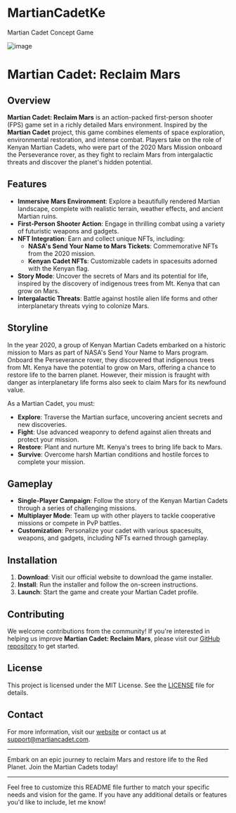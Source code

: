 # MartianCadetKe
Martian Cadet Concept Game

![image](https://github.com/user-attachments/assets/d020b279-46f2-47e0-83ef-db8aa8f8f94b)

# Martian Cadet: Reclaim Mars

## Overview

**Martian Cadet: Reclaim Mars** is an action-packed first-person shooter (FPS) game set in a richly detailed Mars environment. Inspired by the **Martian Cadet** project, this game combines elements of space exploration, environmental restoration, and intense combat. Players take on the role of Kenyan Martian Cadets, who were part of the 2020 Mars Mission onboard the Perseverance rover, as they fight to reclaim Mars from intergalactic threats and discover the planet's hidden potential.

## Features

- **Immersive Mars Environment**: Explore a beautifully rendered Martian landscape, complete with realistic terrain, weather effects, and ancient Martian ruins.
- **First-Person Shooter Action**: Engage in thrilling combat using a variety of futuristic weapons and gadgets.
- **NFT Integration**: Earn and collect unique NFTs, including:
  - **NASA's Send Your Name to Mars Tickets**: Commemorative NFTs from the 2020 mission.
  - **Kenyan Cadet NFTs**: Customizable cadets in spacesuits adorned with the Kenyan flag.
- **Story Mode**: Uncover the secrets of Mars and its potential for life, inspired by the discovery of indigenous trees from Mt. Kenya that can grow on Mars.
- **Intergalactic Threats**: Battle against hostile alien life forms and other interplanetary threats vying to colonize Mars.

## Storyline

In the year 2020, a group of Kenyan Martian Cadets embarked on a historic mission to Mars as part of NASA's Send Your Name to Mars program. Onboard the Perseverance rover, they discovered that indigenous trees from Mt. Kenya have the potential to grow on Mars, offering a chance to restore life to the barren planet. However, their mission is fraught with danger as interplanetary life forms also seek to claim Mars for its newfound value.

As a Martian Cadet, you must:

- **Explore**: Traverse the Martian surface, uncovering ancient secrets and new discoveries.
- **Fight**: Use advanced weaponry to defend against alien threats and protect your mission.
- **Restore**: Plant and nurture Mt. Kenya's trees to bring life back to Mars.
- **Survive**: Overcome harsh Martian conditions and hostile forces to complete your mission.

## Gameplay

- **Single-Player Campaign**: Follow the story of the Kenyan Martian Cadets through a series of challenging missions.
- **Multiplayer Mode**: Team up with other players to tackle cooperative missions or compete in PvP battles.
- **Customization**: Personalize your cadet with various spacesuits, weapons, and gadgets, including NFTs earned through gameplay.

## Installation

1. **Download**: Visit our official website to download the game installer.
2. **Install**: Run the installer and follow the on-screen instructions.
3. **Launch**: Start the game and create your Martian Cadet profile.

## Contributing

We welcome contributions from the community! If you're interested in helping us improve **Martian Cadet: Reclaim Mars**, please visit our [GitHub repository](https://github.com/your-repo) to get started.

## License

This project is licensed under the MIT License. See the [LICENSE](LICENSE) file for details.

## Contact

For more information, visit our [website](https://www.martiancadet.com) or contact us at [support@martiancadet.com](mailto:support@martiancadet.com).

---

Embark on an epic journey to reclaim Mars and restore life to the Red Planet. Join the Martian Cadets today!

---

Feel free to customize this README file further to match your specific needs and vision for the game. If you have any additional details or features you'd like to include, let me know!
